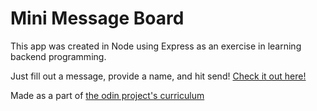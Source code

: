 # Mini Message Board

This app was created in Node using Express as an exercise in learning backend programming. 

Just fill out a message, provide a name, and hit send! [Check it out here!](https://enigmatic-taiga-64239.herokuapp.com/)

Made as a part of [the odin project's curriculum](https://www.theodinproject.com/courses/nodejs/lessons/mini-message-board)